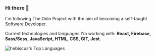 ### Hi there 👋

I'm following The Odin Project with the aim of becoming a self-taught Software Developer.

Current technologies and languages I'm working with: **React, Firebase, Sass/Scss, JavaScript, HTML, CSS, GIT, Jest**. 

![hebiscus's Top Languages](https://github-readme-stats.vercel.app/api/top-langs/?username=hebiscus&theme=default&show_icons=true&hide_border=true&layout=compact)

